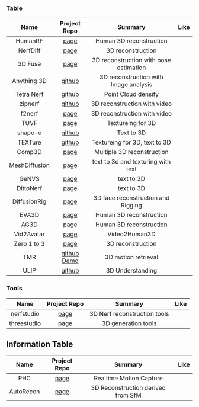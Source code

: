 ### Table

| Name | Project Repo | Summary | Like |
| :---: | :---: | :---: | :---: |
| HumanRF | [page](https://synthesiaresearch.github.io/humanrf/) | Human 3D reconstruction |
| NerfDiff | [page](https://jiataogu.me/nerfdiff/) | 3D reconstruction |
| 3D Fuse | [page](https://ku-cvlab.github.io/3DFuse/) | 3D reconstruction with pose estimation |
| Anything 3D | [github](https://github.com/Anything-of-anything/Anything-3D) | 3D reconstruction with Image analysis |
| Tetra Nerf | [github](https://github.com/jkulhanek/tetra-nerf) | Point Cloud densify |
| zipnerf | [github](https://github.com/SuLvXiangXin/zipnerf-pytorch) | 3D reconstruction with video |
| f2nerf | [page](https://totoro97.github.io/projects/f2-nerf/) | 3D reconstruction with video |
| TUVF | [page](https://www.anjiecheng.me/TUVF) | Textureing for 3D |
| shape-e | [github](https://github.com/openai/shap-e) | Text to 3D |
| TEXTure | [github](https://github.com/TEXTurePaper/TEXTurePaper) | Textureing for 3D, text to 3D |
| Comp3D | [page](https://ryanpo.com/comp3d/) | Multiple 3D reconstruction |
| MeshDiffusion | [page](https://meshdiffusion.github.io/) | text to 3d and texturing with text |
| GeNVS | [page](https://nvlabs.github.io/genvs/) | text to 3D |
| DittoNerf | [page](https://janeyeon.github.io/ditto-nerf/) | text to 3D |
| DiffusionRig | [page](https://github.com/adobe-research/diffusion-rig) | 3D face reconstruction and Rigging |
| EVA3D | [page](https://hongfz16.github.io/projects/EVA3D.html) | Human 3D reconstruction |
| AG3D | [page](https://zj-dong.github.io/AG3D/) | Human 3D reconstruction |
| Vid2Avatar | [page](https://github.com/MoyGcc/vid2avatar) | Video2Human3D|
| Zero 1 to 3 | [page](https://zero123.cs.columbia.edu/) | 3D reconstruction |
| TMR | [github](https://github.com/Mathux/TMR) [Demo](https://huggingface.co/spaces/Mathux/TMR) | 3D motion retrieval |
| ULIP | [github](https://github.com/salesforce/ULIP) | 3D Understanding |


### Tools
| Name | Project Repo | Summary | Like |
| :---: | :---: | :---: | :---: |
| nerfstudio | [page](https://docs.nerf.studio/en/latest/) | 3D Nerf reconstruction tools | 
| threestudio | [page](https://github.com/threestudio-project/threestudio) | 3D generation tools |


## Information Table

| Name | Project Repo | Summary | Like |
| :---: | :---: | :---: | :---: |
| PHC | [page](https://zhengyiluo.github.io/PHC/) | Realtime Motion Capture |
| AutoRecon | [page](https://zju3dv.github.io/autorecon/) | 3D Reconstruction derived from SfM |

